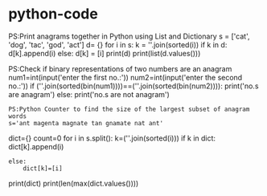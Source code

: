 # python-code
PS:Print anagrams together in Python using List and Dictionary
s = ['cat', 'dog', 'tac', 'god', 'act']
d= {}
for i in s:
    k = ''.join(sorted(i))
    if k in d:
        d[k].append(i)
    else:
        d[k] = [i]
print(d)
print(list(d.values())) 

PS:Check if binary representations of two numbers are an anagram
num1=int(input('enter the first no.:'))
num2=int(input('enter the second no.:'))
if (''.join(sorted(bin(num1))))==(''.join(sorted(bin(num2)))):
    print('no.s are anagram')
else:
    print('no.s are not anagram')
    
    PS:Python Counter to find the size of the largest subset of anagram words
    s='ant magenta magnate tan gnamate nat ant'
dict={}
count=0
for i in s.split():
    k=(''.join(sorted(i)))
    if k in dict:
        dict[k].append(i)
        
    else:
        dict[k]=[i]
print(dict)
print(len(max(dict.values())))
